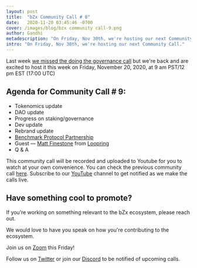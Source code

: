 ```yaml
---
layout: post
title:  "bZx Community Call # 8"
date:   2020-11-20 03:45:46 -0700
cover: /images/blog/bzx community call-9.png
author: Gandhi
metadescription: "On Friday, Nov 30th, we're hosting our next Community Call."
intro: "On Friday, Nov 30th, we're hosting our next Community Call."
---
```


Last week [we missed the doing the governance call](https://twitter.com/bZxHQ/status/1327288982401474562) but we're back and are excited to host it this week on Friday, November 20, 2020, at 9 am PST/12 pm EST (17:00 UTC)


## Agenda for Community Call # 9:

- Tokenomics update
- DAO update
- Progress on staking/governance
- Dev update
- Rebrand update
- [Benchmark Protocol Partnership](https://benchmarkprotocol.medium.com/bzx-joins-forces-with-benchmark-protocol-135a9d36ec30)
- Guest — [Matt Finestone](https://twitter.com/finestonematt) from [Loopring](https://Loopringorg/)
- Q & A


This community call will be recorded and uploaded to Youtube for you to watch at your own convenience. You can check the previous community call [here](https://youtu.be/1lOSOoEdg-Q). Subscribe to our [YouTube](https://www.youtube.com/channel/UCc9PZUDy2IMs5j0DcOq3egQ) channel to get notified as we make the calls live.



## Have something cool to promote?

If you’re working on something relevant to the bZx ecosystem, please reach out.

We would love to have you speak on how you're contributing to the ecosystem.

Join us on [Zoom](https://zoom.us/j/97332777369) this Friday!

Follow us on [Twitter](https://twitter.com/bzxHQ) or join our [Discord](https://bzx.network/discord) to be notified of upcoming calls.

